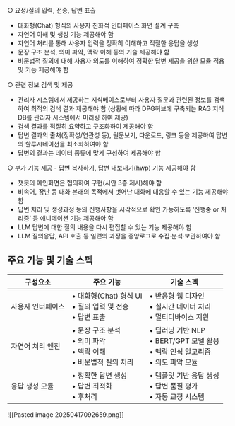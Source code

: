 ○ 요정/질의 입력, 전송, 답변 표출 
- 대화형(Chat) 형식의 사용자 친화적 인터페이스 화면 설계 구축 
- 자연어 이해 및 생성 기능 제공해야 함 
- 자연어 처리를 통해 사용자 입력을 정확히 이해하고 적절한 응답을 생성 
- 문장 구조 분석, 의미 파악, 맥락 이해 등의 기술 제공해야 함 
- 비문법적 질의에 대해 사용자 의도를 이해하여 정확한 답변 제공을 위한 모듈 적용 및 기능 제공해야 함

○ 관련 정보 검색 및 제공 
- 관리자 시스템에서 제공하는 지식베이스로부터 사용자 질문과 관련된 정보를 검색하여 최적의 검색 결과 제공해야 함 (상황에 따라 DPG허브에 구축되는 RAG 지식 DB를 관리자 시스템에서 미러링 하여 제공) 
- 검색 결과를 적절히 요약하고 구조화하여 제공해야 함 
- 답변 결과의 출처(정확성/연관성 등), 원문보기, 다운로드, 링크 등을 제공하여 답변의 할루시네이션을 최소화하여야 함 
- 답변의 결과는 데이터 종류에 맞게 구성하여 제공해야 함

○ 부가 기능 제공 - 답변 복사하기, 답변 내보내기(hwp) 기능 제공해야 함 
- 챗봇의 메인화면은 협의하여 구현(시안 3종 제시)해야 함 
- 비속어, 장난 등 대화 본래의 목적에서 벗어난 대화에 대응할 수 있는 기능 제공해야 함 
- 답변 처리 및 생성과정 등의 진행사항을 시각적으로 확인 가능하도록 ‘진행중 or 처리중’ 등 애니메이션 기능 제공해야 함 
- LLM 답변에 대한 질의 내용을 다시 편집할 수 있는 기능 제공해야 함 
- LLM 질의응답, API 호출 등 일련의 과정을 중앙로그로 수집·분석·보관하여야 함

## 주요 기능 및 기술 스펙

| 구성요소      | 주요 기능                                            | 기술 스펙                                                          |
| --------- | ------------------------------------------------ | -------------------------------------------------------------- |
| 사용자 인터페이스 | • 대화형(Chat) 형식 UI<br>• 질의 입력 및 전송<br>• 답변 표출     | • 반응형 웹 디자인<br>• 실시간 데이터 처리<br>• 멀티디바이스 지원                     |
| 자연어 처리 엔진 | • 문장 구조 분석<br>• 의미 파악<br>• 맥락 이해<br>• 비문법적 질의 처리 | • 딥러닝 기반 NLP<br>• BERT/GPT 모델 활용<br>• 맥락 인식 알고리즘<br>• 의도 파악 모듈 |
| 응답 생성 모듈  | • 정확한 답변 생성<br>• 답변 최적화<br>• 후처리                 | • 템플릿 기반 응답 생성<br>• 답변 품질 평가<br>• 자동 교정 시스템                    |
![[Pasted image 20250417092659.png]]